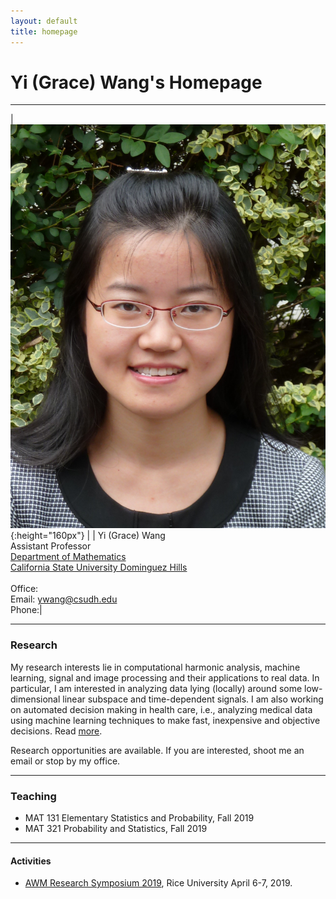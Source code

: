 ```yaml
---
layout: default
title: homepage
---
```


# Yi (Grace) Wang's Homepage

---

|![bio](bioYWang.png){:height="160px"} |           | Yi (Grace) Wang<br>Assistant Professor<br>[Department of Mathematics](https://math.csudh.edu/)<br>[California State University Dominguez Hills](https://www.csudh.edu/)<br>  <br>Office: <br>Email: ywang@csudh.edu <br>Phone:|

---

### Research
My research interests lie in computational harmonic analysis, machine learning,
signal and image processing and their applications to real data. 
In particular, I am interested in analyzing data lying (locally) around some low-dimensional
linear subspace and time-dependent signals. I am also working on automated decision making in health care, i.e., analyzing medical data using machine learning techniques to make fast, inexpensive and objective decisions. Read [more](research).

Research opportunities are available. If you are interested, shoot me an email or stop by my office.

---

### Teaching
- MAT 131 Elementary Statistics and Probability, Fall 2019
- MAT 321 Probability and Statistics, Fall 2019


---

#### Activities
- [AWM Research Symposium 2019](https://sites.google.com/site/awmmath/home/RS17/RS19), Rice University April 6-7, 2019. 
